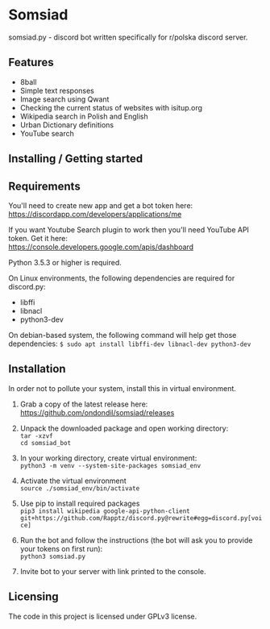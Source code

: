# Somsiad
somsiad.py - discord bot written specifically for r/polska discord server.

## Features
* 8ball
* Simple text responses
* Image search using Qwant
* Checking the current status of websites with isitup.org
* Wikipedia search in Polish and English
* Urban Dictionary definitions
* YouTube search

## Installing / Getting started

## Requirements
You'll need to create new app and get a bot token here:  
https://discordapp.com/developers/applications/me

If you want Youtube Search plugin to work then you'll need YouTube API token. Get it here:  
https://console.developers.google.com/apis/dashboard

Python 3.5.3 or higher is required.

On Linux environments, the following dependencies are required for discord.py:
* libffi
* libnacl
* python3-dev

On debian-based system, the following command will help get those dependencies:
`$ sudo apt install libffi-dev libnacl-dev python3-dev`

## Installation
In order not to pollute your system, install this in virtual environment.

1. Grab a copy of the latest release here:  
https://github.com/ondondil/somsiad/releases

2. Unpack the downloaded package and open working directory:  
`tar -xzvf`  
`cd somsiad_bot`

3. In your working directory, create virtual environment:  
`python3 -m venv --system-site-packages somsiad_env`

3. Activate the virtual environment  
`source ./somsiad_env/bin/activate`

4. Use pip to install required packages  
`pip3 install wikipedia google-api-python-client git+https://github.com/Rapptz/discord.py@rewrite#egg=discord.py[voice]`

5. Run the bot and follow the instructions (the bot will ask you to provide your tokens on first run):  
`python3 somsiad.py`

7. Invite bot to your server with link printed to the console.

## Licensing
The code in this project is licensed under GPLv3 license.
